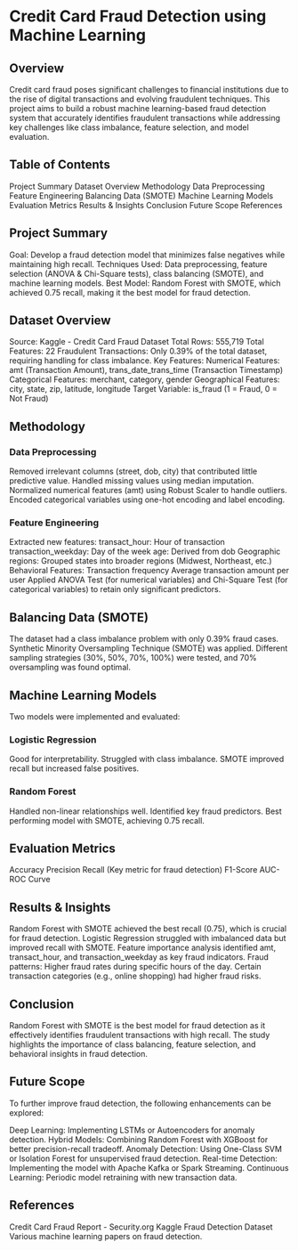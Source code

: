 # Credit Card Fraud Detection using Machine Learning

## Overview
Credit card fraud poses significant challenges to financial institutions due to the rise of digital transactions and evolving fraudulent techniques. This project aims to build a robust machine learning-based fraud detection system that accurately identifies fraudulent transactions while addressing key challenges like class imbalance, feature selection, and model evaluation.

## Table of Contents
Project Summary
Dataset Overview
Methodology
Data Preprocessing
Feature Engineering
Balancing Data (SMOTE)
Machine Learning Models
Evaluation Metrics
Results & Insights
Conclusion
Future Scope
References

## Project Summary
Goal: Develop a fraud detection model that minimizes false negatives while maintaining high recall.
Techniques Used: Data preprocessing, feature selection (ANOVA & Chi-Square tests), class balancing (SMOTE), and machine learning models.
Best Model: Random Forest with SMOTE, which achieved 0.75 recall, making it the best model for fraud detection.

## Dataset Overview
Source: Kaggle - Credit Card Fraud Dataset
Total Rows: 555,719
Total Features: 22
Fraudulent Transactions: Only 0.39% of the total dataset, requiring handling for class imbalance.
Key Features:
Numerical Features: amt (Transaction Amount), trans_date_trans_time (Transaction Timestamp)
Categorical Features: merchant, category, gender
Geographical Features: city, state, zip, latitude, longitude
Target Variable: is_fraud (1 = Fraud, 0 = Not Fraud)

## Methodology

### Data Preprocessing
Removed irrelevant columns (street, dob, city) that contributed little predictive value.
Handled missing values using median imputation.
Normalized numerical features (amt) using Robust Scaler to handle outliers.
Encoded categorical variables using one-hot encoding and label encoding.
### Feature Engineering
Extracted new features:
transact_hour: Hour of transaction
transaction_weekday: Day of the week
age: Derived from dob
Geographic regions: Grouped states into broader regions (Midwest, Northeast, etc.)
Behavioral Features:
Transaction frequency
Average transaction amount per user
Applied ANOVA Test (for numerical variables) and Chi-Square Test (for categorical variables) to retain only significant predictors.

## Balancing Data (SMOTE)
The dataset had a class imbalance problem with only 0.39% fraud cases.
Synthetic Minority Oversampling Technique (SMOTE) was applied.
Different sampling strategies (30%, 50%, 70%, 100%) were tested, and 70% oversampling was found optimal.

## Machine Learning Models
Two models were implemented and evaluated:

### Logistic Regression

Good for interpretability.
Struggled with class imbalance.
SMOTE improved recall but increased false positives.

### Random Forest

Handled non-linear relationships well.
Identified key fraud predictors.
Best performing model with SMOTE, achieving 0.75 recall.

## Evaluation Metrics
Accuracy
Precision
Recall (Key metric for fraud detection)
F1-Score
AUC-ROC Curve

## Results & Insights
Random Forest with SMOTE achieved the best recall (0.75), which is crucial for fraud detection.
Logistic Regression struggled with imbalanced data but improved recall with SMOTE.
Feature importance analysis identified amt, transact_hour, and transaction_weekday as key fraud indicators.
Fraud patterns:
Higher fraud rates during specific hours of the day.
Certain transaction categories (e.g., online shopping) had higher fraud risks.

## Conclusion
Random Forest with SMOTE is the best model for fraud detection as it effectively identifies fraudulent transactions with high recall.
The study highlights the importance of class balancing, feature selection, and behavioral insights in fraud detection.

## Future Scope
To further improve fraud detection, the following enhancements can be explored:

Deep Learning: Implementing LSTMs or Autoencoders for anomaly detection.
Hybrid Models: Combining Random Forest with XGBoost for better precision-recall tradeoff.
Anomaly Detection: Using One-Class SVM or Isolation Forest for unsupervised fraud detection.
Real-time Detection: Implementing the model with Apache Kafka or Spark Streaming.
Continuous Learning: Periodic model retraining with new transaction data.

## References
Credit Card Fraud Report - Security.org
Kaggle Fraud Detection Dataset
Various machine learning papers on fraud detection.

